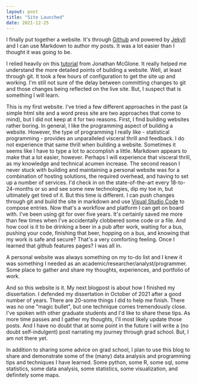 ```yaml
---
layout: post
title: "Site Launched"
date: 2021-12-25
---
```


I finally put together a website. It's through [Github](https://github.com/) and powered by [Jekyll](http://jekyllrb.com) and I can use Markdown to author my posts. It was a lot easier than I thought it was going to be. 

I relied heavily on this [tutorial](http://jmcglone.com/guides/github-pages/) from Jonathan McGlone. It really helped me understand the more detailed points of building a website. Well, at least through git. It took a few hours of configuration to get the site up and working. I'm still not sure of the delay between committing changes to git and those changes being reflected on the live site. But, I suspect that is something I will learn.

This is my first website. I've tried a few different approaches in the past (a simple html site and a word press site are two approaches that come to mind), but I did not keep at it for two reasons. First, I find building websites rather boring. In general, I like the programming aspect of building a website. However, the type of programming I really like - statistical programming - provides an unparalleled visceral thrill and feedback. I do not experience that same thrill when building a website. Sometimes it seems like I have to type a lot to accomplish a little. Markdown appears to make that a lot easier, however. Perhaps I will experience that visceral thrill, as my knowledge and technical acumen increase. The second reason I never stuck with building and maintaining a personal website was for a combination of hosting solutions, the required overhead, and having to set up a number of services. I'd check in on the state-of-the-art every 18-to-24-months or so and see some new technologies, dip my toe in, but ultimately get tired of it. But this time is different. I can push changes through git and build the site in markdown and use [Visual Studio Code](https://code.visualstudio.com/) to compose entries. Now that's a workflow and platform I can get on board with. I've been using git for over five years. It's certainly saved me more than few times when I've accidentally clobbered some code or a file. And how cool is it to be drinking a beer in a pub after work, waiting for a bus, pushing your code, finishing that beer, hopping on a bus, and knowing that my work is safe and secure? That's a very comforting feeling. Once I learned that github features pages? I was all in.  

A personal website was always something on my to-do list and I knew it was something I needed as an academic/researcher/analyst/programmer. Some place to gather and share my thoughts, experiences, and portfolio of work. 

And so this website is it. My next blogpost is about how I finished my dissertation. I defended my dissertation in October of 2021 after a good number of years. There are 20-some things I did to help me finish. There was no one "magic bullet", but one technique comes tremendously close. I've spoken with other graduate students and I'd like to share these tips. As more time passes and I gather my thoughts, I'll most likely update those posts. And I have no doubt that at some point in the future I will write a (no doubt self-indulgent) post narrating my journey through grad school. But, I am not there yet. 

In addition to sharing some advice on grad school, I plan to use this blog to share and demonstrate some of the (many) data analysis and programming tips and techniques I have learned. Some python, some R, some sql, some statistics, some data analysis, some statistics, some visualization, and definitely some maps.


